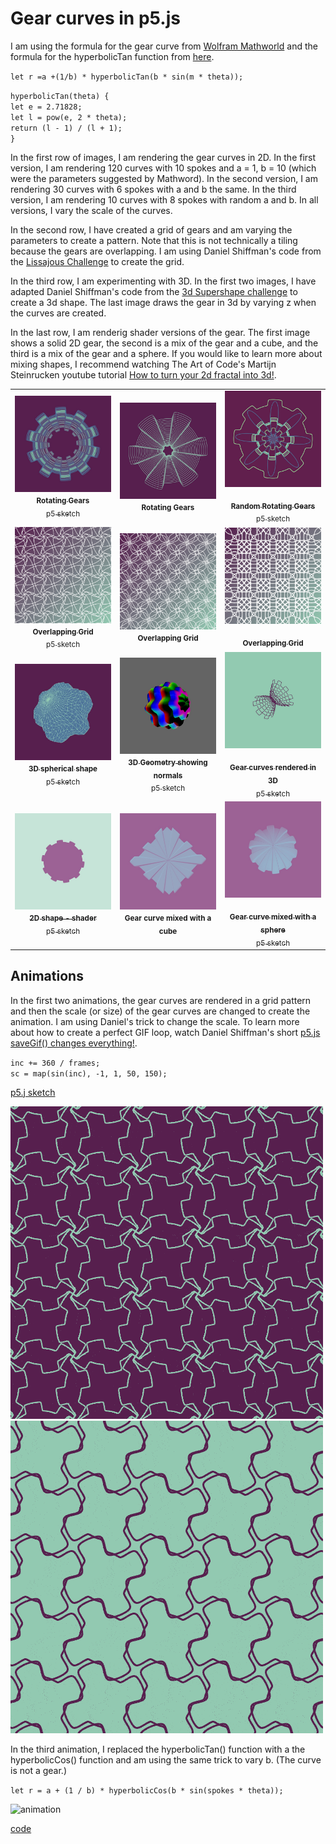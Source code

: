 # Gear curves in p5.js

I am using the formula for the gear curve from [Wolfram Mathworld](https://mathworld.wolfram.com/GearCurve.html) and the formula for the hyperbolicTan function from [here](https://help.tc2000.com/m/69445/l/755460-hyperbolic-functions-table).

`let r =a +(1/b) * hyperbolicTan(b * sin(m * theta));`

`hyperbolicTan(theta) {`  
`let e = 2.71828;`  
`let l = pow(e, 2 * theta);`  
`return (l - 1) / (l + 1);`  
`}`

In the first row of images, I am rendering the gear curves in 2D. In the first version, I am rendering 120 curves with 10 spokes and a = 1, b = 10 (which were the parameters suggested by Mathword). In the second version, I am rendering 30 curves with 6 spokes with a and b the same. In the third version, I am rendering 10 curves with 8 spokes with random a and b. In all versions, I vary the scale of the curves.

In the second row, I have created a grid of gears and am varying the parameters to create a pattern. Note that this is not technically a tiling because the gears are overlapping. I am using Daniel Shiffman's code from the [Lissajous Challenge](https://thecodingtrain.com/challenges/116-lissajous-curve-table) to create the grid.

In the third row, I am experimenting with 3D. In the first two images, I have adapted Daniel Shiffman's code from the [3d Supershape challenge](https://thecodingtrain.com/challenges/26-3d-supershapes) to create a 3d shape. The last image draws the gear in 3d by varying z when the curves are created.

In the last row, I am renderig shader versions of the gear. The first image shows a solid 2D gear, the second is a mix of the gear and a cube, and the third is a mix of the gear and a sphere. If you would like to learn more about mixing shapes, I recommend watching The Art of Code's Martijn Steinrucken youtube tutorial [How to turn your 2d fractal into 3d!](https://www.youtube.com/watch?v=__dSLc7-Cpo).

<!-- IMAGE-LIST:START - Do not remove or modify this section -->
<!-- prettier-ignore-start -->
<!-- markdownlint-disable -->
<table>
  <tbody>
    <tr>
      <td align="center"><a href="https://editor.p5js.org/kfahn/full/CawNObTwp"> <img class="img" src="assets/gear-1.jpg" alt="" style="vertical-align:top;" width="500" /><br /><sub><b>Rotating Gears<br/></b>p5 sketch</sub></a></td>
      <td align="center"><img class="img" src="assets/gear-2.jpg" alt="" style="vertical-align:top;" width="500" /><br /><sub><b>Rotating Gears<br/></b></sub></td>
     <td align="center"><a href="https://editor.p5js.org/kfahn/full/DBEYmRv_b"> <img class="img" src="assets/gear-3.jpg" alt="" style=" display: block;
    margin-left: auto;
    margin-right: auto;" width="500" /><br /><sub><b>Random Rotating Gears<br/></b>p5 sketch</sub></a></td>
    </tr>
     <tr>
      <td align="center"><a href="https://editor.p5js.org/kfahn/full/1iuRoYBcR"> <img class="img" src="assets/grid-1.jpg" alt="overlapping grid" style="vertical-align:top;" width="500" /><br /><sub><b>Overlapping Grid<br/></b>p5 sketch</sub></a></td>
      <td align="center"><img class="img" src="assets/grid-2.jpg" alt="overlapping grid" style="vertical-align:top;" width="500" /><br /><sub><b>Overlapping Grid<br/></b></sub></a></td>
     <td align="center"><a href="https://github.com/kfahn22/gears/tree/main/OVERLAPPING_GRIDS/overlapping_grid_v3"> <img class="img" src="assets/grid-4.jpg" alt="overlapping grid" style=" display: block;
    margin-left: auto;
    margin-right: auto;" width="500" /><br /><sub><b>Overlapping Grid<br/></b></sub></a></td>
    </tr>
    </tr>
     <tr>
      <td align="center"><a href="https://editor.p5js.org/kfahn/full/Snumj-AgS"> <img class="img" src="assets/3d-1.jpg" alt="3D spherical shape" style="vertical-align:top;" width="500" /><br /><sub><b>3D spherical shape<br/></b>p5 sketch</sub></a></td>
      <td align="center"><a href="https://editor.p5js.org/kfahn/sketches/YceFKpQ8F"><img class="img" src="assets/3dgeometry.jpg" alt="3D Geometry showing normals" style="vertical-align:top;" width="500" /><br /><sub><b>3D Geometry showing normals<br/></b>p5 sketch</sub></a></td>
     <td align="center"><a href="https://editor.p5js.org/kfahn/sketches/sI7UvptoV"> <img class="img" src="assets/3d-3.jpg" alt="" style=" display: block;
    margin-left: auto;
    margin-right: auto;" width="500" /><br /><sub><b>Gear curves rendered in 3D<br/></b>p5 sketch</sub></a></td>
    </tr>
     <tr>
      <td align="center"><a href=""> <img class="img" src="assets/shader-1.jpg" alt="" style="vertical-align:top;" width="500" /><br /><sub><b>2D shape - shader<br/></b>p5 sketch</sub></a></td>
      <td align="center"><img class="img" src="assets/shader-2.jpg" alt="" style="vertical-align:top;" width="500" /><br /><sub><b>Gear curve mixed with a cube<br/></b></sub></a></td>
     <td align="center"><a href="https://editor.p5js.org/kfahn/full/S8rDxeC1K"> <img class="img" src="assets/shader-3.jpg" alt="" style=" display: block;
    margin-left: auto;
    margin-right: auto;" width="500" /><br /><sub><b>Gear curve mixed with a sphere<br/></b>p5 sketch</sub></a></td>
    </tr>
  </tbody>
</table>

<!-- markdownlint-restore -->
<!-- prettier-ignore-end -->

<!-- IMAGE-LIST:END -->

## Animations

In the first two animations, the gear curves are rendered in a grid pattern and then the scale (or size) of the gear curves are changed to create the animation. I am using Daniel's trick to change the scale. To learn more about how to create a perfect GIF loop, watch Daniel Shiffman's short [p5.js saveGif() changes everything!](https://www.youtube.com/shorts/CEnfKhs6wLg).

`inc += 360 / frames;`  
`sc = map(sin(inc), -1, 1, 50, 150);`

[p5.j sketch](https://editor.p5js.org/kfahn/sketches/_N3eGG5yQ)

![](assets/grid_animation.gif)
![](assets/grid_animation2.gif)

In the third animation, I replaced the hyperbolicTan() function with a the hyperbolicCos() function and am using the same trick to vary b. (The curve is not a gear.)

`let r = a + (1 / b) * hyperbolicCos(b * sin(spokes * theta));`

![animation](https://github.com/kfahn22/gears/assets/65121394/d13a1863-0580-49e7-981c-b9d97ee94ad5)

[code](https://github.com/kfahn22/gears/tree/main/ANIMATIONS/animation_v1)

